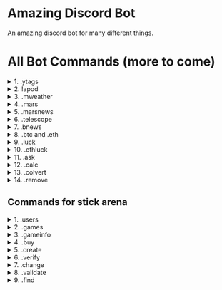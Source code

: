 # Amazing Discord Bot
An amazing discord bot for many different things.

# All Bot Commands (more to come)

<details>
   <summary>1. .ytags</summary>
  
   - See & copy all tags used in any youtube videos.
   - Usage: .ytags [youtube link]
</details>

<details>
   <summary>2. !apod</summary>
  
   - Get the Astronomy picture of the day (with additional option to choose a random date or specify your own aswell).<br>
   - Optional usages: .apod {date} / .apod random
</details>

<details>
  <summary>3. .mweather</summary>
  
  - Get the latest mars weather update from the Perseverance Rover, with the "MarsWxReport" twitter account.
</details>

<details>
  <summary>4. .mars</summary>
  
  - Get one of the most recent Mars surface photos from the perseverance and curiosity rovers.
</details>

<details>
  <summary>5. .marsnews</summary>
  
  - Get the latest news about the Mars mission from NASA's official website.
</details>

<details>
  <summary>6. .telescope</summary>
   
   - Get the latest news about the new James Webb telescope about to launch to space.
   - Optional "info" command argument will show the telescope's current location, time left, speed etc. !telescope info
</details>

<details>
  <summary>7. .bnews</summary>
   
   - Get the newest news/posts from bitcoin subreddit.
</details>

<details>
  <summary>8. .btc and .eth</summary>
   
   - Convert bitcoin or ethereum value to USD dollars with bitcoin's or ethereum's real time price.
   - Usage: .btc [value] or .eth [value]
</details>

<details>
  <summary>9. .luck</summary>
  
  - Generate 10 random bitcoin wallets and their matching private keys & display their balances.
</details>

<details>
  <summary>10. .ethluck</summary>
  
  - Generate 10 random ethereum wallets and their matching private keys & display their balances.
</details>

<details>
  <summary>11. .ask</summary>
  
  - Ask the bot about anything and get a random yes or no.
  - Usage: .ask [question]
</details>

<details>
  <summary>12. .calc</summary>
  
  - Bonus command. Easily calculate stuff with just one command, using 'simplecalculator' module.
  - Command example: .calc 2 + 2
</details>

<details>
  <summary>13. .colvert</summary>
  
  - Easily convert RGB color to HEX color or HEX color to RGB color.
  - Command example: .colvert 255000000 or .colvert #FF0000
</details>

<details>
  <summary>14. .remove</summary>
  
  - Easily remove background almost perfectly from almost any image out there.
  - Command example: .remove https://www.somesite/with/someimage.png
</details>

## Commands for stick arena
<details>
  <summary>1. .users</summary>
  
  - Check who's online in a specified server
  - Command example: .users {server}
</details>

<details>
  <summary>2. .games</summary>
  
  - Check what games are opened and how much round time left in a specified server
  - Command example: .games {server}
</details>

<details>
  <summary>3. .gameinfo</summary>
  
  - Get all the info you need about a game in a specified server (time left, game mode, map, amount of players & creator)
  - Command example: .gameinfo {server} {game name}
</details>

<details>
  <summary>4. .buy</summary>
  
  - Buy any spinner with any allowed color code
  - Command example: .buy {user} {pass}
</details>

<details>
  <summary>5. .create</summary>
  
  - Create any valid account for all XGen online games
  - Command example: .create {user} {pass}
</details>

<details>
  <summary>6. .verify</summary>
  
  - Verify XGen account
  - Command example: .verify {user} {pass} {email}
</details>

<details>
  <summary>7. .change</summary>
  
  - change password or name for XGen account
  - Command example: .change {user} {old_pass} {new_pass} or .change name {old_user} {pass} {new_user}
</details>

<details>
  <summary>8. .validate</summary>
  
  - Check if a stick arena color will appear with a stupid red glitch in lobby
  - Command example: .validate {color}
</details>

<details>
  <summary>9. .find</summary>
  
  - Search for user in all open servers
  - Command example: .find {user}
</details>
